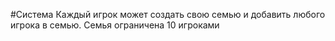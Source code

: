 #Система
Каждый игрок может создать свою семью и добавить любого игрока в семью. Семья ограничена 10 игроками